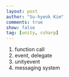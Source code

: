 ```yaml
---
layout: post
author: "Su-hyeok Kim"
comments: true
show: false
tag: [unity, csharp]
---
```


1. function call
2. event, delegate
3. unityevent
4. messaging system
